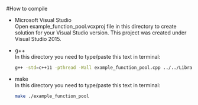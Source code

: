 #How to compile    
- Microsoft Visual Studio    
Open example_function_pool.vcxproj file in this directory to create solution for your Visual Studio version. This project was created under Visual Studio 2015.

- g++    
In this directory you need to type/paste this text in terminal:    
	```bash
	g++ -std=c++11 -pthread -Wall example_function_pool.cpp ../../Library/image_function.cpp ../../Library/thread_pool.cpp ../../Library/function_pool.cpp ../../Library/penguinv/penguinv.cpp -o application
	```

- make    
In this directory you need to type/paste this text in terminal:    
	```bash
	make ./example_function_pool
	```
